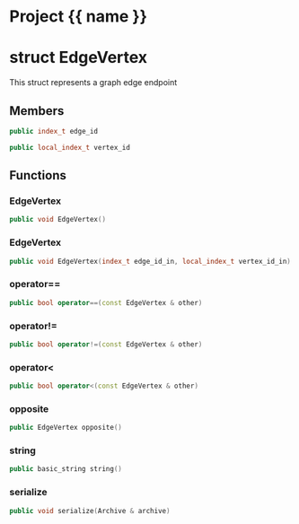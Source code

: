 <script setup>
import {useRoute} from 'vitepress'
const {path} = useRoute()
const tokens = path.split('/')
const words = tokens[2].split('-');
for (let i = 0; i < words.length; i++) {
    words[i] = words[i].charAt(0).toUpperCase() + words[i].slice(1);
    words[i] = words[i].replace('geode', 'Geode')
}
const name = words.join('-');
</script>
# Project {{ name }}

# struct EdgeVertex


 This struct represents a graph edge endpoint



## Members

```cpp
public index_t edge_id

```

```cpp
public local_index_t vertex_id

```



## Functions

### EdgeVertex

```cpp
public void EdgeVertex()
```


### EdgeVertex

```cpp
public void EdgeVertex(index_t edge_id_in, local_index_t vertex_id_in)
```


### operator==

```cpp
public bool operator==(const EdgeVertex & other)
```


### operator!=

```cpp
public bool operator!=(const EdgeVertex & other)
```


### operator<

```cpp
public bool operator<(const EdgeVertex & other)
```


### opposite

```cpp
public EdgeVertex opposite()
```


### string

```cpp
public basic_string string()
```


### serialize

```cpp
public void serialize(Archive & archive)
```




